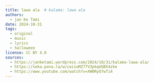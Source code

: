 ```yaml
---
title: lawa ala  # kalama: lawa ala
authors:
  - jan Ke Tami
date: 2024-10-31
tags:
  - original
  - music
  - lyrics
  - halloween
license: CC BY 4.0
sources:
  - https://janketami.wordpress.com/2024/10/31/kalama-lawa-ala/
  - https://seka.pona.la/w/cwiiuMZ77V3pkqUGB54zke
  - https://www.youtube.com/watch?v=XW0RyO7wfi4
---
```


